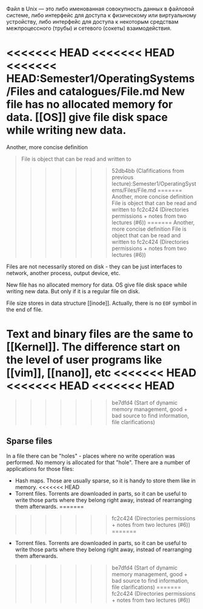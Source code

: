 Файл в Unix — это либо именованная совокупность данных в файловой системе, либо интерфейс для доступа к физическому или виртуальному устройству, либо интерфейс для доступа к некоторым средствам межпроцессного (трубы) и сетевого (сокеты) взаимодействия.

<<<<<<< HEAD
<<<<<<< HEAD
<<<<<<< HEAD:Semester1/OperatingSystems/Files and catalogues/File.md
New file has no allocated memory for data. [[OS]] give file disk space while writing new data.
=======
Another, more concise definition
> File is object that can be read and written to
>>>>>>> 52db4bb (Clafifications from previous lecture):Semester1/OperatingSystems/Files/File.md
=======
Another, more concise definition
> File is object that can be read and written to
>>>>>>> fc2c424 (Directories permissions + notes from two lectures (#6))
=======
Another, more concise definition
> File is object that can be read and written to
>>>>>>> fc2c424 (Directories permissions + notes from two lectures (#6))

Files are not necessarily stored on disk - they can be just interfaces to network, another process, output device, etc.

New file has no allocated memory for data. OS give file disk space while writing new data. But only if it is a regular file on disk.

File size stores in data structure [[inode]]. Actually, there is no `EOF` symbol in the end of file.

Text and binary files are the same to [[Kernel]]. The difference start on the level of user programs like [[vim]], [[nano]], etc
<<<<<<< HEAD
<<<<<<< HEAD
<<<<<<< HEAD
=======
>>>>>>> be7dfd4 (Start of dynamic memory management, good + bad source to find information, file clarifications)

## Sparse files
In a file there can be "holes" - places where no write operation was performed. No memory is allocated for that "hole". There are a number of applications for those files:
- Hash maps. Those are usually sparse, so it is handy to store them like in memory.
<<<<<<< HEAD
- Torrent files. Torrents are downloaded in parts, so it can be useful to write those parts where they belong right away, instead of rearranging them afterwards.
=======
>>>>>>> fc2c424 (Directories permissions + notes from two lectures (#6))
=======
- Torrent files. Torrents are downloaded in parts, so it can be useful to write those parts where they belong right away, instead of rearranging them afterwards.
>>>>>>> be7dfd4 (Start of dynamic memory management, good + bad source to find information, file clarifications)
=======
>>>>>>> fc2c424 (Directories permissions + notes from two lectures (#6))
